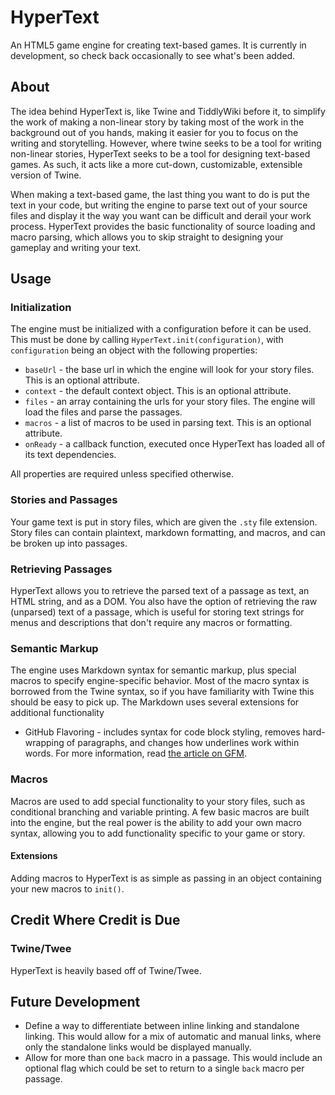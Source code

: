 # HyperText

An HTML5 game engine for creating text-based games. It is currently in development, so check back occasionally to see what's been added.



## About

The idea behind HyperText is, like Twine and TiddlyWiki before it, to simplify the work of making a non-linear story by taking most of the work in the background out of you hands, making it easier for you to focus on the writing and storytelling. However, where twine seeks to be a tool for writing non-linear stories, HyperText seeks to be a tool for designing text-based games. As such, it acts like a more cut-down, customizable, extensible version of Twine.

When making a text-based game, the last thing you want to do is put the text in your code, but writing the engine to parse text out of your source files and display it the way you want can be difficult and derail your work process. HyperText provides the basic functionality of source loading and macro parsing, which allows you to skip straight to designing your gameplay and writing your text.

## Usage

### Initialization

The engine must be initialized with a configuration before it can be used. This must be done by calling `HyperText.init(configuration)`, with `configuration` being an object with the following properties:

* `baseUrl` - the base url in which the engine will look for your story files. This is an optional attribute.
* `context` - the default context object. This is an optional attribute.
* `files` - an array containing the urls for your story files. The engine will load the files and parse the passages.
* `macros` - a list of macros to be used in parsing text. This is an optional attribute.
* `onReady` - a callback function, executed once HyperText has loaded all of its text dependencies.

All properties are required unless specified otherwise.

### Stories and Passages

Your game text is put in story files, which are given the `.sty` file extension. Story files can contain plaintext, markdown formatting, and macros, and can be broken up into passages. 

### Retrieving Passages

HyperText allows you to retrieve the parsed text of a passage as text, an HTML string, and as a DOM. You also have the option of retrieving the raw (unparsed) text of a passage, which is useful for storing text strings for menus and descriptions that don't require any macros or formatting.

### Semantic Markup

The engine uses Markdown syntax for semantic markup, plus special macros to specify engine-specific behavior. Most of the macro syntax is borrowed from the Twine syntax, so if you have familiarity with Twine this should be easy to pick up. The Markdown uses several extensions for additional functionality

* GitHub Flavoring - includes syntax for code block styling, removes hard-wrapping of paragraphs, and changes how underlines work within words. For more information, read [the article on GFM](https://help.github.com/articles/github-flavored-markdown).

### Macros

Macros are used to add special functionality to your story files, such as conditional branching and variable printing. A few basic macros are built into the engine, but the real power is the ability to add your own macro syntax, allowing you to add functionality specific to your game or story.

#### Extensions

Adding macros to HyperText is as simple as passing in an object containing your new macros to `init()`.

## Credit Where Credit is Due

### Twine/Twee

HyperText is heavily based off of Twine/Twee.

## Future Development

* Define a way to differentiate between inline linking and standalone linking. This would allow for a mix of automatic and manual links, where only the standalone links would be displayed manually.
* Allow for more than one `back` macro in a passage. This would include an optional flag which could be set to return to a single `back` macro per passage.